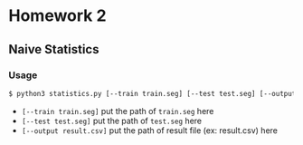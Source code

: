 # Homework 2


## Naive Statistics

### Usage

```bash
$ python3 statistics.py [--train train.seg] [--test test.seg] [--output result.csv]
```

* `[--train train.seg]` put the path of `train.seg` here
* `[--test test.seg]` put the path of `test.seg` here
* `[--output result.csv]` put the path of result file (ex: result.csv) here

